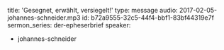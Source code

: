 title: 'Gesegnet, erwählt, versiegelt!'
type: message
audio: 2017-02-05-johannes-schneider.mp3
id: b72a9555-32c5-44f4-bbf1-83bf44319e7f
sermon_series: der-epheserbrief
speaker:
  - johannes-schneider
